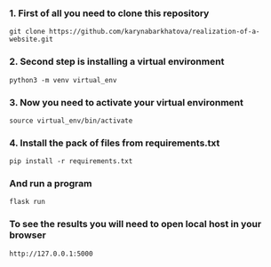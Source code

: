 ### **1.** First of all you need to clone this repository
```python3
git clone https://github.com/karynabarkhatova/realization-of-a-website.git
```
### **2.** Second step is installing a virtual environment
```python3
python3 -m venv virtual_env
```
### **3.** Now you need to activate your virtual environment
```python3
source virtual_env/bin/activate
```
### **4.** Install the pack of files from requirements.txt
```python3
pip install -r requirements.txt
```
### And run a program
```python3
flask run
```
### To see the results you will need to open local host in your browser ###
```
http://127.0.0.1:5000
```
